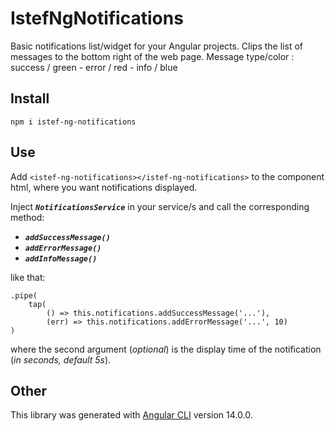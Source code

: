 # IstefNgNotifications

Basic notifications list/widget for your Angular projects. 
Clips the list of messages to the bottom right of the web page.
Message type/color :   success / green  -  error / red  -  info / blue

## Install

`
npm i istef-ng-notifications
`

## Use

Add `<istef-ng-notifications></istef-ng-notifications>` to the component html, where you want notifications displayed.

Inject <b><i>`NotificationsService`</i></b>  in your service/s and call the corresponding method:
* <b><i>`addSuccessMessage()`</i></b>
* <b><i>`addErrorMessage()`</i></b>
* <b><i>`addInfoMessage()`</i></b>

like that: 
```
.pipe(
    tap(  
        () => this.notifications.addSuccessMessage('...'),
        (err) => this.notifications.addErrorMessage('...', 10)
)
```
where the second argument (<i>optional</i>) is the display time of the notification (<i>in seconds, default 5s</i>).

## Other

This library was generated with [Angular CLI](https://github.com/angular/angular-cli) version 14.0.0.
